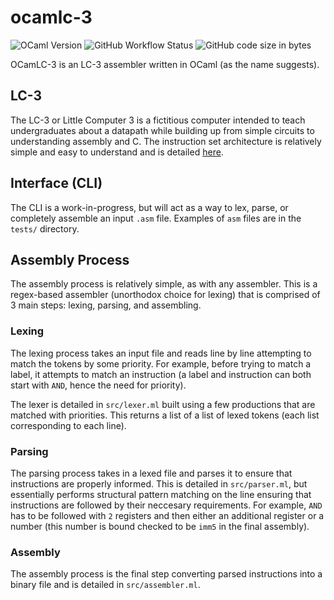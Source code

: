 # ocamlc-3 
![OCaml Version](https://img.shields.io/badge/OCaml-v4.13.1-orange?style=for-the-badge)
![GitHub Workflow Status](https://img.shields.io/github/workflow/status/adityaxdiwakar/ocamlc-3/Build%20workflow?style=for-the-badge)
![GitHub code size in bytes](https://img.shields.io/github/languages/code-size/adityaxdiwakar/ocamlc-3?style=for-the-badge)

OCamLC-3 is an LC-3 assembler written in OCaml (as the name suggests).

## LC-3
The LC-3 or Little Computer 3 is a fictitious computer intended to teach undergraduates about a datapath while building up from simple circuits to understanding assembly and C. The instruction set architecture is relatively simple and easy to understand and is detailed [here](https://github.com/adityaxdiwakar/ocamlc-3/blob/master/ISA.md).

## Interface (CLI)
The CLI is a work-in-progress, but will act as a way to lex, parse, or completely assemble an input `.asm` file. Examples of `asm` files are in the `tests/` directory.

## Assembly Process
The assembly process is relatively simple, as with any assembler. This is a regex-based assembler (unorthodox choice for lexing) that is comprised of 3 main steps: lexing, parsing, and assembling.

### Lexing
The lexing process takes an input file and reads line by line attempting to match the tokens by some priority. For example, before trying to match a label, it attempts to match an instruction (a label and instruction can both start with `AND`, hence the need for priority).

The lexer is detailed in `src/lexer.ml` built using a few productions that are matched with priorities. This returns a list of a list of lexed tokens (each list corresponding to each line).

### Parsing
The parsing process takes in a lexed file and parses it to ensure that instructions are properly informed. This is detailed in `src/parser.ml`, but essentially performs structural pattern matching on the line ensuring that instructions are followed by their neccesary requirements. For example, `AND` has to be followed with `2` registers and then either an additional register or a number (this number is bound checked to be `imm5` in the final assembly).

### Assembly
The assembly process is the final step converting parsed instructions into a binary file and is detailed in `src/assembler.ml`.
